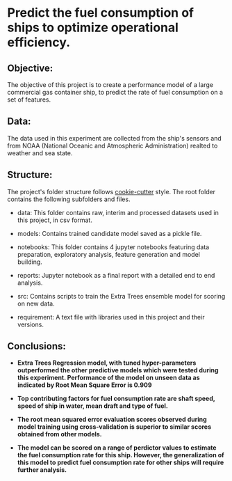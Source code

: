Predict the fuel consumption of ships to optimize operational efficiency.
============================================================================

Objective:
----------
The objective of this project is to create a performance model of a large commercial gas container ship, to predict the rate of fuel consumption on a set of features.

Data:
-----
The data used in this experiment are collected from the ship's sensors and from NOAA (National Oceanic and Atmospheric Administration) realted to weather and sea state. 

Structure: 
----------
The project's folder structure follows [cookie-cutter](https://github.com/drivendata/cookiecutter-data-science) style. The root folder contains the following subfolders and files.

- data: This folder contains raw, interim and processed datasets used in this project, in csv format.


- models: Contains trained candidate model saved as a pickle file.


- notebooks: This folder contains 4 jupyter notebooks featuring data preparation, exploratory analysis, feature generation and model building.


- reports: Jupyter notebook as a final report with a detailed end to end analysis.


- src: Contains scripts to train the Extra Trees ensemble model for scoring on new data.


- requirement: A text file with libraries used in this project and their versions.


Conclusions:
------------
- **Extra Trees Regression model, with tuned hyper-parameters outperformed the other predictive models which were tested during this experiment. Performance of the model on unseen data as indicated by Root Mean Square Error is 0.909**


- **Top contributing factors for fuel consumption rate are shaft speed, speed of ship in water, mean draft and type of fuel.**


- **The root mean squared error evaluation scores observed during model training using cross-validation is superior to similar scores obtained from other models.**


- **The model can be scored on a range of perdictor values to estimate the fuel consumption rate for this ship. However, the generalization of this model to predict fuel consumption rate for other ships will require further analysis.**


